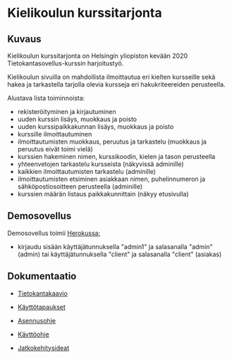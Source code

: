 # Kielikoulun kurssitarjonta

## Kuvaus

Kielikoulun kurssitarjonta on Helsingin yliopiston kevään 2020 Tietokantasovellus-kurssin harjoitustyö.

Kielikoulun sivuilla on mahdollista ilmoittautua eri kielten kursseille sekä hakea ja tarkastella tarjolla olevia kursseja eri hakukriteereiden perusteella.

Alustava lista toiminnoista:

- rekisteröityminen ja kirjautuminen
- uuden kurssin lisäys, muokkaus ja poisto
- uuden kurssipaikkakunnan lisäys, muokkaus ja poisto
- kurssille ilmoittautuminen
- ilmoittautumisten muokkaus, peruutus ja tarkastelu (muokkaus ja peruutus eivät toimi vielä)
- kurssien hakeminen nimen, kurssikoodin, kielen ja tason perusteella
- yhteenvetojen tarkastelu kursseista (näkyvissä adminille)
- kaikkien ilmoittautumisten tarkastelu (adminille)
- ilmoittautumisten etsiminen asiakkaan nimen, puhelinnumeron ja sähköpostiosoitteen perusteella (adminille)
- kurssien määrän listaus paikkakunnittain (näkyy etusivulla)

## Demosovellus

Demosovellus toimii [Herokussa:](https://tsoha-harjoitus.herokuapp.com/)
 - kirjaudu sisään käyttäjätunnuksella "admin1" ja salasanalla "admin" (admin) tai käyttäjätunnuksella "client" ja salasanalla "client" (asiakas)

## Dokumentaatio

- [Tietokantakaavio](documentation/dbdiagram.md)

- [Käyttötapaukset](documentation/usecases.md)

- [Asennusohje](documentation/installation.md)

- [Käyttöohje](documentation/manual.md)

- [Jatkokehitysideat](documentation/improvementideas.md)

